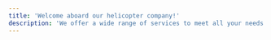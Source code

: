 ```yaml
---
title: 'Welcome aboard our helicopter company!'
description: 'We offer a wide range of services to meet all your needs.'
---
```

